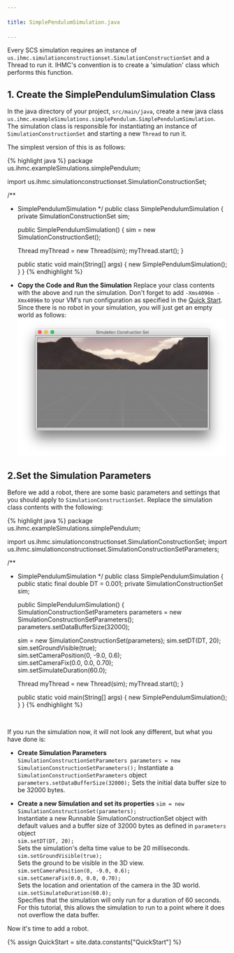 ```yaml
---

title: SimplePendulumSimulation.java

---
```


Every SCS simulation requires an instance of `us.ihmc.simulationconstructionset.SimulationConstructionSet` and a Thread to run it.   IHMC's convention is to create a 'simulation' class which performs this function.
 
## 1. Create the SimplePendulumSimulation Class

In the java directory of your project, `src/main/java`, create a new java class `us.ihmc.exampleSimulations.simplePendulum.SimplePendulumSimulation`.
The simulation class is responsible for instantiating an instance of `SimulationConstructionSet` and starting a new `Thread` to run it.

The simplest version of this is as follows:  

{% highlight java %}
package us.ihmc.exampleSimulations.simplePendulum;

import us.ihmc.simulationconstructionset.SimulationConstructionSet;

/**
 * SimplePendulumSimulation
 */
public class SimplePendulumSimulation
{
   private SimulationConstructionSet sim;

   public SimplePendulumSimulation()
   {
      sim = new SimulationConstructionSet();

      Thread myThread = new Thread(sim);
      myThread.start();
   }

   public static void main(String[] args)
   {
      new SimplePendulumSimulation();
   }
}
{% endhighlight %}

* **Copy the Code and Run the Simulation**
Replace your class contents with the above and run the simulation.
Don't forget to add `-Xms4096m -Xmx4096m` to your VM's run configuration as specified in the [Quick Start]. Since there is no robot in your simulation, you will just get an empty world as follows:
    ![blank simulation](/resources/images/documentation/scsTutorial/blank-Simulation.png)

## 2.Set the Simulation Parameters

Before we add a robot, there are some basic parameters and settings that you should apply to `SimulationConstructionSet`.  Replace the simulation class contents with the following:

{% highlight java %}
package us.ihmc.exampleSimulations.simplePendulum;

import us.ihmc.simulationconstructionset.SimulationConstructionSet;
import us.ihmc.simulationconstructionset.SimulationConstructionSetParameters;

/**
 * SimplePendulumSimulation
 */
public class SimplePendulumSimulation
{
   public static final double DT = 0.001;
   private SimulationConstructionSet sim;


   public SimplePendulumSimulation()
   {
      SimulationConstructionSetParameters parameters = new SimulationConstructionSetParameters();
      parameters.setDataBufferSize(32000);    

      sim = new SimulationConstructionSet(parameters);
      sim.setDT(DT, 20);                      
      sim.setGroundVisible(true);             
      sim.setCameraPosition(0, -9.0, 0.6);    
      sim.setCameraFix(0.0, 0.0, 0.70);       
      sim.setSimulateDuration(60.0);          

      Thread myThread = new Thread(sim);
      myThread.start();
   }

   public static void main(String[] args)
   {
      new SimplePendulumSimulation();
   }
}
{% endhighlight %}

<br>

If you run the simulation now, it will not look any different, but what you have done is:

* **Create Simulation Parameters**  
`SimulationConstructionSetParameters parameters = new SimulationConstructionSetParameters();`
Instantiate a `SimulationConstructionSetParameters` object
`parameters.setDataBufferSize(32000);`
Sets the initial data buffer size to be 32000 bytes.

* **Create a new Simulation and set its properties**
`sim = new SimulationConstructionSet(parameters);`  
Instantiate a new Runnable SimulationConstructionSet object with default values and a buffer size of 32000 bytes as defined in `parameters` object   
`sim.setDT(DT, 20);`  
Sets the simulation's delta time value to be 20 milliseconds.             
`sim.setGroundVisible(true);`  
Sets the ground to be visible in the 3D view.  
`sim.setCameraPosition(0, -9.0, 0.6);`  
`sim.setCameraFix(0.0, 0.0, 0.70);`  
Sets the location and orientation of the camera in the 3D world.  
`sim.setSimulateDuration(60.0);`  
Specifies that the simulation will only run for a duration of 60 seconds.  For this tutorial, this allows the simulation to run to a point where it does not overflow the data buffer.

Now it's time to add a robot.

{% assign QuickStart = site.data.constants["QuickStart"] %}
 
[Quick Start]: {{QuickStart.url}}

